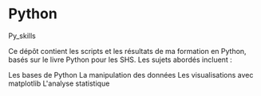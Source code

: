 # Python
Py_skills

Ce dépôt contient les scripts et les résultats de ma formation en Python, basés sur le livre Python pour les SHS. Les sujets abordés incluent :

Les bases de Python
La manipulation des données
Les visualisations avec matplotlib
L'analyse statistique
